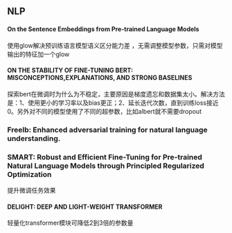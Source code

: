 ## NLP

#### On the Sentence Embeddings from Pre-trained Language Models
使用glow解决预训练语言模型语义区分能力差 ，无需调整模型参数，只需对模型输出的特征加一个glow

#### ON THE STABILITY OF FINE-TUNING BERT: MISCONCEPTIONS,EXPLANATIONS, AND STRONG BASELINES
探索bert在微调时为什么为不稳定，主要原因是梯度遗忘和数据集太小。解决方法是：1、使用更小的学习率以及bias更正；2、延长迭代次数，直到训练loss接近0。另外对不同的模型使用了不同的超参数，比如albert就不需要dropout

### Freelb: Enhanced adversarial training for natural language understanding.
### SMART: Robust and Efficient Fine-Tuning for Pre-trained Natural Language Models through Principled Regularized Optimization
提升微调任务效果

#### DELIGHT: DEEP AND LIGHT-WEIGHT TRANSFORMER
轻量化transformer模块可降低2到3倍的参数量


